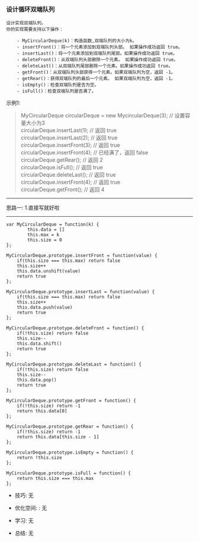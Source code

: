 
### 设计循环双端队列

```
设计实现双端队列。
你的实现需要支持以下操作：

    - MyCircularDeque(k)：构造函数,双端队列的大小为k。
    - insertFront()：将一个元素添加到双端队列头部。 如果操作成功返回 true。
    - insertLast()：将一个元素添加到双端队列尾部。如果操作成功返回 true。
    - deleteFront()：从双端队列头部删除一个元素。 如果操作成功返回 true。
    - deleteLast()：从双端队列尾部删除一个元素。如果操作成功返回 true。
    - getFront()：从双端队列头部获得一个元素。如果双端队列为空，返回 -1。
    - getRear()：获得双端队列的最后一个元素。 如果双端队列为空，返回 -1。
    - isEmpty()：检查双端队列是否为空。
    - isFull()：检查双端队列是否满了。
```

示例1:

> MyCircularDeque circularDeque = new MycircularDeque(3); // 设置容量大小为3  
  circularDeque.insertLast(1);			        // 返回 true  
  circularDeque.insertLast(2);			        // 返回 true  
  circularDeque.insertFront(3);			        // 返回 true  
  circularDeque.insertFront(4);			        // 已经满了，返回 false  
  circularDeque.getRear();  				    // 返回 2  
  circularDeque.isFull();				        // 返回 true  
  circularDeque.deleteLast();			        // 返回 true  
  circularDeque.insertFront(4);			        // 返回 true  
  circularDeque.getFront();				        // 返回 4  

---

思路一: 
1.直接写就好啦

---

```
var MyCircularDeque = function(k) {
        this.data = []
        this.max = k
        this.size = 0
};

MyCircularDeque.prototype.insertFront = function(value) {
    if(this.size === this.max) return false
    this.size++
    this.data.unshift(value)
    return true
};

MyCircularDeque.prototype.insertLast = function(value) {
    if(this.size === this.max) return false
    this.size++
    this.data.push(value)
    return true
};

MyCircularDeque.prototype.deleteFront = function() {
    if(!this.size) return false
    this.size--
    this.data.shift()
    return true
};

MyCircularDeque.prototype.deleteLast = function() {
    if(!this.size) return false
    this.size--
    this.data.pop()
    return true
};

MyCircularDeque.prototype.getFront = function() {
    if(!this.size) return -1
    return this.data[0] 
};

MyCircularDeque.prototype.getRear = function() {
    if(!this.size) return -1
    return this.data[this.size - 1] 
};

MyCircularDeque.prototype.isEmpty = function() {
    return !this.size
};

MyCircularDeque.prototype.isFull = function() {
    return this.size === this.max
};
```

* 技巧: 无 

* 优化空间: : 无 

* 学习: 无

* 总结: 无
